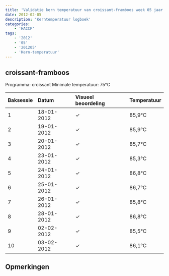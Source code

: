 ```yaml
---
title: 'Validatie kern temperatuur van croissant-framboos week 05 jaar 2012'
date: 2012-02-05
description: 'Kerntemperatuur logboek'
categories:
    - 'HACCP'
tags:
    - '2012'
    - '05'
    - '201205'
    - 'Kern-temperatuur'
---
```


## croissant-framboos

Programma: croissant
Minimale temperatuur: 75°C

| Baksessie | Datum | Visueel beoordeling | Temperatuur |
|:---|:---|:---|:---|
| 1 | 18-01-2012 | &check; | 85,9°C |
| 2 | 19-01-2012 | &check; | 85,9°C |
| 3 | 20-01-2012 | &check; | 85,7°C |
| 4 | 23-01-2012 | &check; | 85,3°C |
| 5 | 24-01-2012 | &check; | 86,8°C |
| 6 | 25-01-2012 | &check; | 86,7°C |
| 7 | 26-01-2012 | &check; | 85,8°C |
| 8 | 28-01-2012 | &check; | 86,8°C |
| 9 | 02-02-2012 | &check; | 85,5°C |
| 10 | 03-02-2012 | &check; | 86,1°C |

## Opmerkingen


